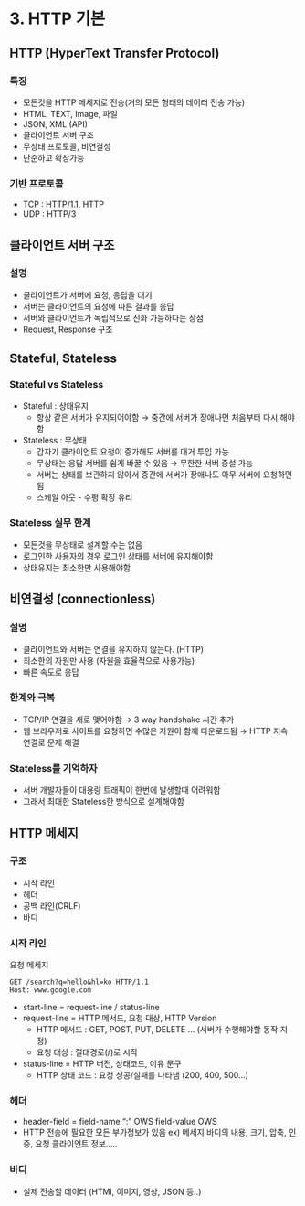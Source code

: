 # 3. HTTP 기본

## HTTP (HyperText Transfer Protocol)

### 특징

- 모든것을 HTTP 메세지로 전송(거의 모든 형태의 데이터 전송 가능)
- HTML, TEXT, Image, 파일
- JSON, XML (API)
- 클라이언트 서버 구조
- 무상태 프로토콜, 비연결성
- 단순하고 확장가능

### 기반 프로토콜

- TCP : HTTP/1.1, HTTP
- UDP : HTTP/3

## 클라이언트 서버 구조

### 설명

- 클라이언트가 서버에 요청, 응답을 대기
- 서버는 클라이언트의 요청에 따른 결과를 응답
- 서버와 클라이언트가 독립적으로 진화 가능하다는 장점
- Request, Response 구조

## Stateful, Stateless

### Stateful vs Stateless

- Stateful : 상태유지
    - 항상 같은 서버가 유지되어야함 → 중간에 서버가 장애나면 처음부터 다시 해야함
- Stateless : 무상태
    - 갑자기 클라이언트 요청이 증가해도 서버를 대거 투입 가능
    - 무상태는 응답 서버를 쉽게 바꿀 수 있음 → 무한한 서버 증설 가능
    - 서버는 상태를 보관하지 않아서 중간에 서버가 장애나도 아무 서버에 요청하면 됨
    - 스케일 아웃 - 수평 확장 유리

### Stateless 실무 한계

- 모든것을 무상태로 설계할 수는 없음
- 로그인한 사용자의 경우 로그인 상태를 서버에 유지해야함
- 상태유지는 최소한만 사용해야함

## 비연결성 (connectionless)

### 설명

- 클라이언트와 서버는 연결을 유지하지 않는다. (HTTP)
- 최소한의 자원만 사용 (자원을 효율적으로 사용가능)
- 빠른 속도로 응답

### 한계와 극복

- TCP/IP 연결을 새로 맺어야함 → 3 way handshake 시간 추가
- 웹 브라우저로 사이트를 요청하면 수많은 자원이 함께 다운로드됨 → HTTP 지속 연결로 문제 해결

### Stateless를 기억하자

- 서버 개발자들이 대용량 트래픽이 한번에 발생할때 어려워함
- 그래서 최대한 Stateless한 방식으로 설계해야함

## HTTP 메세지

### 구조

- 시작 라인
- 헤더
- 공백 라인(CRLF)
- 바디

### 시작 라인

요청 메세지

```
GET /search?q=hello&hl=ko HTTP/1.1
Host: www.google.com
```

- start-line = request-line / status-line
- request-line = HTTP 메서드, 요청 대상, HTTP Version
    - HTTP 메서드 : GET, POST, PUT, DELETE … (서버가 수행해야할 동작 지정)
    - 요청 대상 : 절대경로(/)로 시작
- status-line = HTTP 버전, 상태코드, 이유 문구
    - HTTP 상태 코드 : 요청 성공/실패를 나타냄 (200, 400, 500…)

### 헤더

- header-field = field-name “:” OWS field-value OWS
- HTTP 전송에 필요한 모든 부가정보가 있음 ex) 메세지 바디의 내용, 크기, 압축, 인증, 요청 클라이언트 정보…..

### 바디

- 실제 전송할 데이터 (HTMl, 이미지, 영상, JSON 등..)
